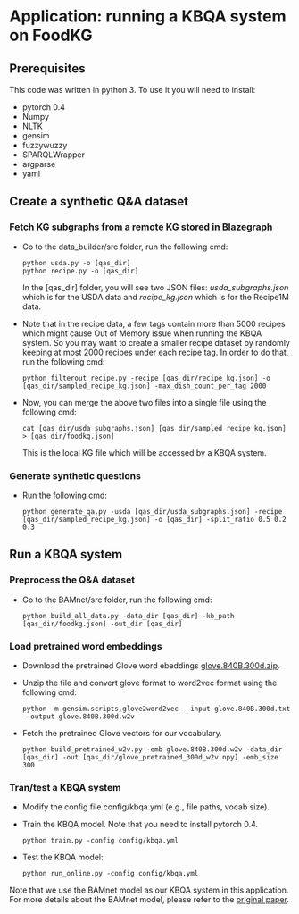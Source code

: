 # Application: running a KBQA system on FoodKG

## Prerequisites

This code was written in python 3. To use it you will need to install:

* pytorch 0.4
* Numpy
* NLTK
* gensim
* fuzzywuzzy
* SPARQLWrapper
* argparse
* yaml


## Create a synthetic Q&A dataset

### Fetch KG subgraphs from a remote KG stored in Blazegraph

* Go to the data_builder/src folder, run the following cmd:

	```
    python usda.py -o [qas_dir]
    python recipe.py -o [qas_dir]
	```
	In the [qas\_dir] folder, you will see two JSON files: *usda\_subgraphs.json* which is 	for the USDA data and *recipe\_kg.json* which is for the Recipe1M data. 

* Note that in the recipe data, a few tags contain more than 5000 recipes which might cause Out of Memory issue when running the KBQA system. So you may want to create a smaller recipe dataset by randomly keeping at most 2000 recipes under each recipe tag. In order to do that, run the following cmd:

	```
	python filterout_recipe.py -recipe [qas_dir/recipe_kg.json] -o [qas_dir/sampled_recipe_kg.json] -max_dish_count_per_tag 2000
	```
	
* Now, you can merge the above two files into a single file using the following cmd:

	```
	cat [qas_dir/usda_subgraphs.json] [qas_dir/sampled_recipe_kg.json] > [qas_dir/foodkg.json]
	``` 
	This is the local KG file which will be accessed by a KBQA system.


### Generate synthetic questions

* Run the following cmd:
	
	```
	python generate_qa.py -usda [qas_dir/usda_subgraphs.json] -recipe [qas_dir/sampled_recipe_kg.json] -o [qas_dir] -split_ratio 0.5 0.2 0.3
	```


## Run a KBQA system

### Preprocess the Q&A dataset

* Go to the BAMnet/src folder, run the following cmd:

	```
	python build_all_data.py -data_dir [qas_dir] -kb_path [qas_dir/foodkg.json] -out_dir [qas_dir]
	```

### Load pretrained word embeddings

* Download the pretrained Glove word ebeddings [glove.840B.300d.zip](http://nlp.stanford.edu/data/wordvecs/glove.840B.300d.zip).

* Unzip the file and convert glove format to word2vec format using the following cmd:

	```
	python -m gensim.scripts.glove2word2vec --input glove.840B.300d.txt --output glove.840B.300d.w2v
	```

* Fetch the pretrained Glove vectors for our vocabulary.

	```
	python build_pretrained_w2v.py -emb glove.840B.300d.w2v -data_dir [qas_dir] -out [qas_dir/glove_pretrained_300d_w2v.npy] -emb_size 300
	```

### Tran/test a KBQA system

* Modify the config file config/kbqa.yml (e.g., file paths, vocab size). 

* Train the KBQA model. Note that you need to install pytorch 0.4.

	```
	python train.py -config config/kbqa.yml
	```		

* Test the KBQA model:
	
	```
	python run_online.py -config config/kbqa.yml
	```

Note that we use the BAMnet model as our KBQA system in this application. For more details about the BAMnet model, please refer to the [original paper](https://arxiv.org/abs/1903.02188).



